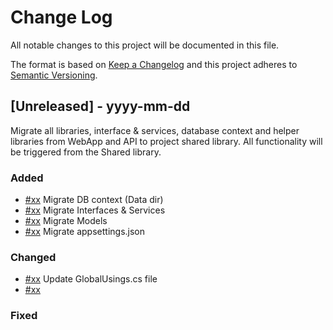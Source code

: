 # Change Log

All notable changes to this project will be documented in this file.
 
The format is based on [Keep a Changelog](http://keepachangelog.com/)
and this project adheres to [Semantic Versioning](http://semver.org/).
 
## [Unreleased] - yyyy-mm-dd
 
Migrate all libraries, interface & services, database context and helper libraries from WebApp and API to project shared library. All functionality will be triggered from the Shared library.
 
### Added
- [#xx](http://tickets.projectname.com/browse/PROJECTNAME-XXXX)
  Migrate DB context (Data dir)
- [#xx](http://tickets.projectname.com/browse/PROJECTNAME-YYYY)
  Migrate Interfaces & Services
- [#xx]()
  Migrate Models
- [#xx]()
  Migrate appsettings.json
 
### Changed
- [#xx]()
  Update GlobalUsings.cs file
- [#xx]()
  
### Fixed
 